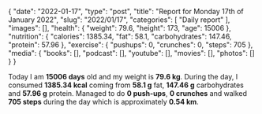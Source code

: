 {
    "date": "2022-01-17",
    "type": "post",
    "title": "Report for Monday 17th of January 2022",
    "slug": "2022\/01\/17",
    "categories": [
        "Daily report"
    ],
    "images": [],
    "health": {
        "weight": 79.6,
        "height": 173,
        "age": 15006
    },
    "nutrition": {
        "calories": 1385.34,
        "fat": 58.1,
        "carbohydrates": 147.46,
        "protein": 57.96
    },
    "exercise": {
        "pushups": 0,
        "crunches": 0,
        "steps": 705
    },
    "media": {
        "books": [],
        "podcast": [],
        "youtube": [],
        "movies": [],
        "photos": []
    }
}

Today I am <strong>15006 days</strong> old and my weight is <strong>79.6 kg</strong>. During the day, I consumed <strong>1385.34 kcal</strong> coming from <strong>58.1 g</strong> fat, <strong>147.46 g</strong> carbohydrates and <strong>57.96 g</strong> protein. Managed to do <strong>0 push-ups</strong>, <strong>0 crunches</strong> and walked <strong>705 steps</strong> during the day which is approximately <strong>0.54 km</strong>.